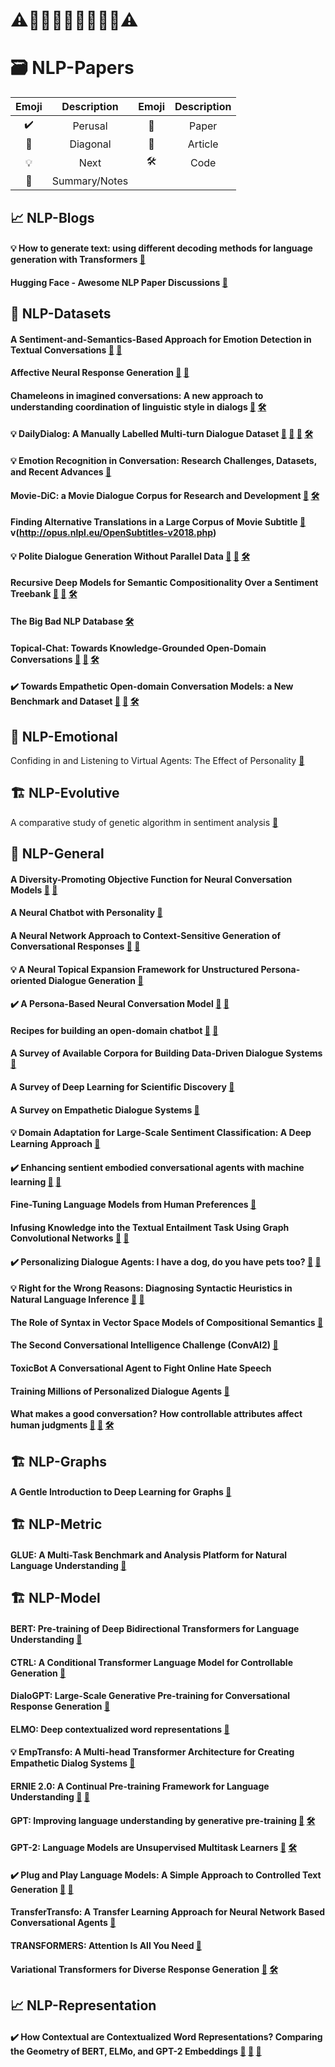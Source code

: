 
# ⚠️🚨🚨🚧🚧🚧🚧🚨🚨⚠️

# 🗃 **NLP-Papers**

| Emoji | Description | Emoji | Description |
| :---: | :---: |:---: | :---: |
| ✔️ | Perusal | 📎 | Paper |
| 🔰 | Diagonal | 📰 | Article |
| 💡 | Next | 🛠 | Code |
| 📝 | Summary/Notes |


## 📈 **NLP-Blogs**

#### 💡 How to generate text: using different decoding methods for language generation with Transformers [📰](https://huggingface.co/blog/how-to-generate)

#### Hugging Face - Awesome NLP Paper Discussions [📰](https://github.com/huggingface/awesome-papers)


## 📁 **NLP-Datasets**

#### A Sentiment-and-Semantics-Based Approach for Emotion Detection in Textual Conversations [📝](/notes/a_sentiment-and-semantics-based_approach_for_emotion_detection_in_textual_conversations.md) [📎](https://arxiv.org/abs/1707.06996)

#### Affective Neural Response Generation [📝](/notes/affective_neural_response_generation.md) [📎](https://arxiv.org/abs/1709.03968)

#### Chameleons in imagined conversations: A new approach to understanding coordination of linguistic style in dialogs [📎](https://arxiv.org/abs/1106.3077) [🛠](https://www.cs.cornell.edu/~cristian/Cornell_Movie-Dialogs_Corpus.html)

#### 💡 DailyDialog: A Manually Labelled Multi-turn Dialogue Dataset [📝](/notes/dailydialog_a_manually_labelled_multi-turn_dialogue_dataset.md) [📎](https://arxiv.org/abs/1710.03957) [📝](http://yanran.li/dailydialog.html) [🛠](https://github.com/Sanghoon94/DailyDialogue-Parser)

#### 💡 Emotion Recognition in Conversation: Research Challenges, Datasets, and Recent Advances [📎](https://arxiv.org/abs/1905.02947)

#### Movie-DiC: a Movie Dialogue Corpus for Research and Development [📎](https://www.aclweb.org/anthology/P12-2040/) [🛠](https://www.imsdb.com/)

#### Finding Alternative Translations in a Large Corpus of Movie Subtitle [📎](https://www.aclweb.org/anthology/L16-1559/) v(http://opus.nlpl.eu/OpenSubtitles-v2018.php)

#### 💡 Polite Dialogue Generation Without Parallel Data [📝](/notes/polite_dialogue_generation_without_parallel_data.md) [📎](https://arxiv.org/abs/1805.03162) [🛠](https://github.com/WolfNiu/polite-dialogue-generation)

#### Recursive Deep Models for Semantic Compositionality Over a Sentiment Treebank [📝](/notes/recursive_deep_models_for_semantic_compositionality_over_a_sentiment_treebank.md) [📎](https://www.aclweb.org/anthology/D13-1170/) [🛠](http://nlp.stanford.edu/sentiment)

#### The Big Bad NLP Database [🛠](https://datasets.quantumstat.com/)

#### Topical-Chat: Towards Knowledge-Grounded Open-Domain Conversations [📝](/notes/topical-chat_towards_knowledge-grounded_open-domain_conversations.md) [📎](https://www.isca-speech.org/archive/Interspeech_2019/abstracts/3079.html) [🛠](https://github.com/alexa/alexa-prize-topical-chat-dataset)

#### ✔️ Towards Empathetic Open-domain Conversation Models: a New Benchmark and Dataset [📝](/notes/towards_empathetic_open-domain_conversation_models_a_new_benchmark_and_dataset.md) [📎](https://arxiv.org/abs/1811.00207) [🛠](https://github.com/facebookresearch/EmpatheticDialogues)


## 💬 **NLP-Emotional**

Confiding in and Listening to Virtual Agents: The Effect of Personality [📎](https://arxiv.org/abs/1811.00746)


## 🏗 **NLP-Evolutive**

A comparative study of genetic algorithm in sentiment analysis [📎](https://ieeexplore.ieee.org/abstract/document/8399051)


## 📃 **NLP-General**

#### A Diversity-Promoting Objective Function for Neural Conversation Models [📎](https://arxiv.org/abs/1510.03055) [📝](/notes/a_diversity-promoting_objective_function_for_neural_conversation_models.md)

#### A Neural Chatbot with Personality [📎](https://www.semanticscholar.org/paper/A-Neural-Chatbot-with-Personality-Nguyen-Morales/ffbb1d120c3c2881431933c6f928b851824913c4)

#### A Neural Network Approach to Context-Sensitive Generation of Conversational Responses [📝](/notes/a_neural_network_approach_to_context-sensitive_generation_of_conversational_responses.md) [📎](https://arxiv.org/abs/1506.06714)

#### 💡 A Neural Topical Expansion Framework for Unstructured Persona-oriented Dialogue Generation [📎](https://arxiv.org/abs/2002.02153)

#### ✔️ A Persona-Based Neural Conversation Model [📝](/notes/a_persona-based_neural_conversation_model.md) [📎](https://arxiv.org/abs/1603.06155)

#### Recipes for building an open-domain chatbot [📎](https://arxiv.org/abs/2004.13637) [📰](https://parl.ai/projects/blender/)

#### A Survey of Available Corpora for Building Data-Driven Dialogue Systems [📎](https://arxiv.org/abs/1512.05742)

#### A Survey of Deep Learning for Scientific Discovery [📎](https://arxiv.org/abs/2003.11755)

#### A Survey on Empathetic Dialogue Systems [📎](https://sentic.net/empathetic-dialogue-systems.pdf)

#### 💡 Domain Adaptation for Large-Scale Sentiment Classification: A Deep Learning Approach [📎](https://www.semanticscholar.org/paper/Domain-Adaptation-for-Large-Scale-Sentiment-A-Deep-Glorot-Bordes/6f4065f0cc99a0839b0248ffb4457e5f0277b30d)

#### ✔️ Enhancing sentient embodied conversational agents with machine learning [📝](/notes/) [📎](https://www.sciencedirect.com/science/article/pii/S0167865519303551)

#### Fine-Tuning Language Models from Human Preferences [📎](https://arxiv.org/abs/1909.08593)

#### Infusing Knowledge into the Textual Entailment Task Using Graph Convolutional Networks [📎](https://arxiv.org/pdf/1911.02060.pdf) [📰](https://www.techrepublic.com/article/ibm-highlights-new-approach-to-infuse-knowledge-into-nlp-models/)

#### ✔️ Personalizing Dialogue Agents: I have a dog, do you have pets too? [📝](/notes/) [📎](https://arxiv.org/abs/1801.07243)

#### 💡 Right for the Wrong Reasons: Diagnosing Syntactic Heuristics in Natural Language Inference [📎](https://arxiv.org/abs/1902.01007) [📰](https://github.com/huggingface/awesome-papers)

#### The Role of Syntax in Vector Space Models of Compositional Semantics [📎](https://www.aclweb.org/anthology/P13-1088/)

#### The Second Conversational Intelligence Challenge (ConvAI2) [📎](https://arxiv.org/abs/1902.00098)

#### ToxicBot A Conversational Agent to Fight Online Hate Speech

#### Training Millions of Personalized Dialogue Agents [📎](https://arxiv.org/abs/1809.01984)

#### What makes a good conversation? How controllable attributes affect human judgments [📎](https://arxiv.org/abs/1902.08654) [📰](http://www.abigailsee.com/2019/08/13/what-makes-a-good-conversation.html) [🛠](https://parl.ai/projects/controllable_dialogue/)


## 🏗 **NLP-Graphs**

#### A Gentle Introduction to Deep Learning for Graphs [📎](https://arxiv.org/abs/1912.12693)


## 🏗 **NLP-Metric**

#### GLUE: A Multi-Task Benchmark and Analysis Platform for Natural Language Understanding [📎](https://arxiv.org/abs/1804.07461)


## 🏗 **NLP-Model**

#### BERT: Pre-training of Deep Bidirectional Transformers for Language Understanding [📎](https://arxiv.org/abs/1810.04805)

#### CTRL: A Conditional Transformer Language Model for Controllable Generation [📎](https://arxiv.org/abs/1909.05858)

#### DialoGPT: Large-Scale Generative Pre-training for Conversational Response Generation [📎](https://arxiv.org/abs/1911.00536)

#### ELMO: Deep contextualized word representations [📎](https://arxiv.org/abs/1802.05365)

#### 💡 EmpTransfo: A Multi-head Transformer Architecture for Creating Empathetic Dialog Systems [📎](https://arxiv.org/abs/2003.02958)

#### ERNIE 2.0: A Continual Pre-training Framework for Language Understanding [📎](https://arxiv.org/abs/1907.12412) [📰](https://www.technologyreview.com/s/614996/ai-baidu-ernie-google-bert-natural-language-glue/)

#### GPT: Improving language understanding by generative pre-training [📎](https://openai.com/blog/language-unsupervised/) [🛠](https://github.com/openai/finetune-transformer-lm)

#### GPT-2: Language Models are Unsupervised Multitask Learners [📎](https://openai.com/blog/better-language-models/) [🛠](https://github.com/openai/gpt-2)

#### ✔️ Plug and Play Language Models: A Simple Approach to Controlled Text Generation [📝](/notes/) [📎](https://arxiv.org/abs/1912.02164)

#### TransferTransfo: A Transfer Learning Approach for Neural Network Based Conversational Agents [📎](https://arxiv.org/abs/1901.08149)

#### TRANSFORMERS: Attention Is All You Need [📎](https://arxiv.org/abs/1706.03762)

#### Variational Transformers for Diverse Response Generation [📎](https://arxiv.org/abs/2003.12738) [🛠](https://github.com/zlinao/Variational-Transformer)

## 📈 **NLP-Representation**

#### ✔️ How Contextual are Contextualized Word Representations? Comparing the Geometry of BERT, ELMo, and GPT-2 Embeddings [📝](/notes/how_contextual_are_contextualized_word_representations_comparing_the_geometry_of_bert_elmo_and_gpt-2_embeddings.md) [📎](https://arxiv.org/abs/1909.00512) [📰](https://kawine.github.io/blog/nlp/2020/02/03/contextual.html)
